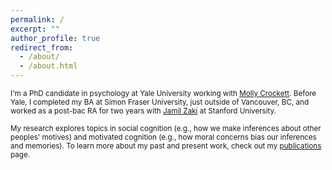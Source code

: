 ```yaml
---
permalink: /
excerpt: ""
author_profile: true
redirect_from: 
  - /about/
  - /about.html
---
```


<sub>I'm a PhD candidate in psychology at Yale University working with [Molly Crockett](http://www.crockettlab.org/). Before Yale, I completed my BA at Simon Fraser University, just outside of Vancouver, BC, and worked as a post-bac RA for two years with [Jamil Zaki](http://ssnl.stanford.edu/) at Stanford University.

<sub>My research explores topics in social cognition (e.g., how we make inferences about other peoples' motives) and motivated cognition (e.g., how moral concerns bias our inferences and memories). To learn more about my past and present work, check out my [publications](https://carlsonrw.github.io/publications/) page.
